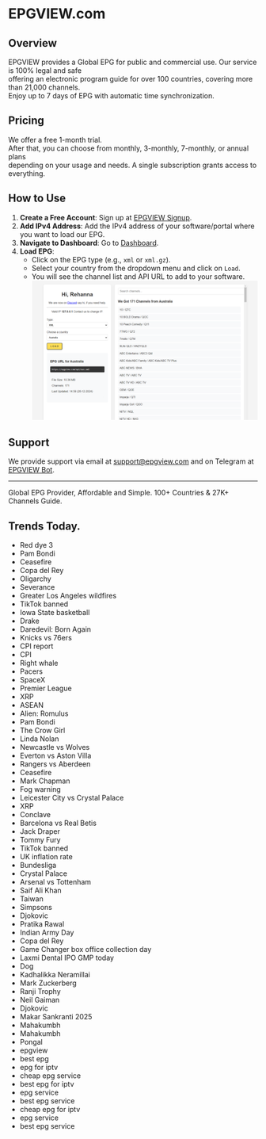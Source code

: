 # EPGVIEW.com



## Overview
EPGVIEW provides a Global EPG for public and commercial use. Our service is 100% legal and safe\
offering an electronic program guide for over 100 countries, covering more than 21,000 channels.\
Enjoy up to 7 days of EPG with automatic time synchronization.

## Pricing
We offer a free 1-month trial. \
After that, you can choose from monthly, 3-monthly, 7-monthly, or annual plans \
depending on your usage and needs. A single subscription grants access to everything.

## How to Use
1. **Create a Free Account**: Sign up at [EPGVIEW Signup](https://epgview.com/signup.php).
2. **Add IPv4 Address**: Add the IPv4 address of your software/portal where you want to load our EPG.
3. **Navigate to Dashboard**: Go to [Dashboard](https://epgview.com/dashboard.php).
4. **Load EPG**:
   - Click on the EPG type (e.g., `xml` or `xml.gz`).
   - Select your country from the dropdown menu and click on `Load`.
   - You will see the channel list and API URL to add to your software.
![EPGVIEW](img/dashboard.png)
## Support
We provide support via email at [support@epgview.com](mailto:support@epgview.com) and on Telegram at [EPGVIEW Bot](https://t.me/epgview_bot).

---

Global EPG Provider, Affordable and Simple. 100+ Countries & 27K+ Channels Guide.

## Trends Today.

- Red dye 3
- Pam Bondi
- Ceasefire
- Copa del Rey
- Oligarchy
- Severance
- Greater Los Angeles wildfires
- TikTok banned
- Iowa State basketball
- Drake
- Daredevil: Born Again
- Knicks vs 76ers
- CPI report
- CPI
- Right whale
- Pacers
- SpaceX
- Premier League
- XRP
- ASEAN
- Alien: Romulus
- Pam Bondi
- The Crow Girl
- Linda Nolan
- Newcastle vs Wolves
- Everton vs Aston Villa
- Rangers vs Aberdeen
- Ceasefire
- Mark Chapman
- Fog warning
- Leicester City vs Crystal Palace
- XRP
- Conclave
- Barcelona vs Real Betis
- Jack Draper
- Tommy Fury
- TikTok banned
- UK inflation rate
- Bundesliga
- Crystal Palace
- Arsenal vs Tottenham
- Saif Ali Khan
- Taiwan
- Simpsons
- Djokovic
- Pratika Rawal
- Indian Army Day
- Copa del Rey
- Game Changer box office collection day
- Laxmi Dental IPO GMP today
- Dog
- Kadhalikka Neramillai
- Mark Zuckerberg
- Ranji Trophy
- Neil Gaiman
- Djokovic
- Makar Sankranti 2025
- Mahakumbh
- Mahakumbh
- Pongal
- epgview
- best epg
- epg for iptv
- cheap epg service
- best epg for iptv
- epg service
- best epg service
- cheap epg for iptv
- epg service
- best epg service
